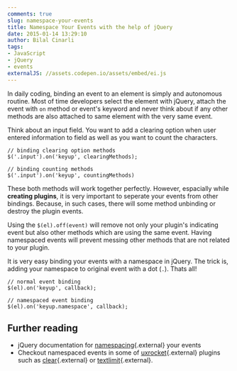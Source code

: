 ```yaml
---
comments: true
slug: namespace-your-events
title: Namespace Your Events with the help of jQuery
date: 2015-01-14 13:29:10
author: Bilal Cinarli
tags:
- JavaScript
- jQuery
- events
externalJS: //assets.codepen.io/assets/embed/ei.js
---
```

In daily coding, binding an event to an element is simply and autonomous routine. Most of time developers select the element with jQuery, attach the event with `on` method or event's keyword and never think about if any other methods are also attached to same element with the very same event.

Think about an input field. You want to add a clearing option when user entered information to field as well as you want to count the characters. 

``` {.language-javascript}
// binding clearing option methods 
$('.input').on('keyup', clearingMethods);

// binding counting methods
$('.input').on('keyup', countingMethods)
```

These both methods will work together perfectly. However, espacially while __creating plugins__, it is very important to seperate your events from other bindings. Because, in such cases, there will some method unbinding or destroy the plugin events. 

Using the `$(el).off(event)` will remove not only your plugin's indicating event but also other methods which are using the same event. Having namespaced events will prevent messing other methods that are not related to your plugin.

It is very easy binding your events with a namespace in jQuery. The trick is, adding your namespace to original event with a dot (`.`). Thats all!

``` {.language-javascript}
// normal event binding
$(el).on('keyup', callback);

// namespaced event binding
$(el).on('keyup.namespace', callback);
```


## Further reading
- jQuery documentation for [namespacing](http://api.jquery.com/event.namespace/){.external} your events
- Checkout namespaced events in some of [uxrocket](https://github.com/uxrocet){.external} plugins such as [clear](https://github.com/uxrocket/uxrocket.clear){.external} or [textlimit](https://github.com/uxrocket/uxrocket.textlimit){.external}.